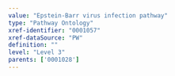 ```yaml
---
value: "Epstein-Barr virus infection pathway"
type: "Pathway Ontology"
xref-identifier: "0001057"
xref-dataSource: "PW"
definition: ""
level: "Level 3"
parents: ['0001028']
---
```


